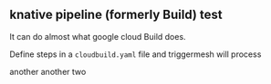 ## knative pipeline (formerly Build) test

It can do almost what google cloud Build does.

Define steps in a `cloudbuild.yaml` file and triggermesh will process

another another two
